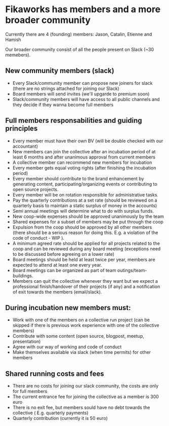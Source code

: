 # Fikaworks has members and a more broader community

Currently there are 4 (founding) members: Jason, Catalin, Etienne and Hamish

Our broader community consist of all the people present on Slack (~30 memebers).
## New community members (slack)

- Every Slack/community member can propose new joiners for slack (there are no strings attached for joining our Slack)
- Board members will send invites (we'll upgarde to premium soon)
- Slack/community members will have access to all public channels and they decide if they wanna become full members
## Full members responsabilities and guiding principles

- Every member must have their own BV (will be double checked with our accountant)
- New members can join the collective after an incubation period of at least 6 months and after unanimous approval from current members
- A collective member can recommend new members for incubation
- Every member gets equal voting rights (after finishing the incubation period)
- Every member should contribute to the brand enhancement by generating content, participating/organizing events or contributing to open source projects.
- Every member will be on rotation responsible for administrative tasks.
- Pay the quarterly contributions at a set rate (should be reviewed on a quarterly basis to maintain a static surplus of money in the accounts)
- Semi annual meetings will determine what to do with surplus funds.
- New coop-wide expenses should be approved unanimously by the team
- Shared expenses for a subset of members may be put through the coop
- Expulsion from the coop should be approved by all other members (there should be a serious reason for doing this. E.g. a violation of the code of conduct - WIP ).
- A minimum agreed rate should be applied for all projects related to the coop and can be reviewed during any board meeting (exceptions need to be discussed before agreeing on a lower rate)
- Board meetings should be held at least twice per year, members are expected to attend at least one every year. 
- Board  meetings can be organized as part of team outings/team-buildings.
- Members can quit the collective whenever they want but we expect a professional finish/handover of their projects (if any) and a notification of exit towards the members (email/slack).

## During incubation new members must:

- Work with one of the members on a collective run project (can be skipped if there is previous work experience with one of the collective members)
- Contribute with some content (open source, blogpost, meetup, presentation)
- Agree with our way of working and code of conduct
- Make themselves available via slack (when time permits) for other members

## Shared running costs and fees

- There are no costs for joining our slack community, the costs are only for full members
- The current entrance fee for joining the collective as a member is 300 euro
- There is no exit fee, but members sould have no debt towards the collective ( E.g. quarterly payments)
- Quarterly contribution (currently it is 50 euro)
